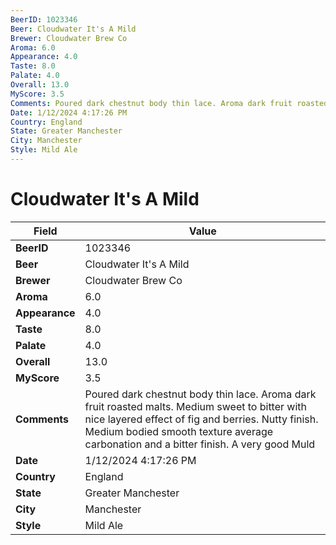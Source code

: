 ```yaml
---
BeerID: 1023346
Beer: Cloudwater It's A Mild
Brewer: Cloudwater Brew Co
Aroma: 6.0
Appearance: 4.0
Taste: 8.0
Palate: 4.0
Overall: 13.0
MyScore: 3.5
Comments: Poured dark chestnut body thin lace. Aroma dark fruit roasted malts. Medium sweet to bitter with nice layered effect of fig and berries. Nutty finish. Medium bodied smooth texture average carbonation and a bitter finish. A very good Muld
Date: 1/12/2024 4:17:26 PM
Country: England
State: Greater Manchester
City: Manchester
Style: Mild Ale
---
```


# Cloudwater It's A Mild

| Field         | Value |
|---------------|-------|
| **BeerID** | 1023346 |
| **Beer** | Cloudwater It's A Mild |
| **Brewer** | Cloudwater Brew Co |
| **Aroma** | 6.0 |
| **Appearance** | 4.0 |
| **Taste** | 8.0 |
| **Palate** | 4.0 |
| **Overall** | 13.0 |
| **MyScore** | 3.5 |
| **Comments** | Poured dark chestnut body thin lace. Aroma dark fruit roasted malts. Medium sweet to bitter with nice layered effect of fig and berries. Nutty finish. Medium bodied smooth texture average carbonation and a bitter finish. A very good Muld |
| **Date** | 1/12/2024 4:17:26 PM |
| **Country** | England |
| **State** | Greater Manchester |
| **City** | Manchester |
| **Style** | Mild Ale |
